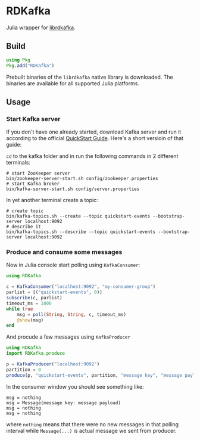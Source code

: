 # RDKafka

Julia wrapper for [librdkafka](https://github.com/edenhill/librdkafka).

## Build

```julia
using Pkg
Pkg.add("RDKafka")
```

Prebuilt binaries of the `librdkafka` native library is downloaded. The binaries are available for all supported Julia platforms. 

## Usage

### Start Kafka server

If you don't have one already started, download Kafka server and run it according to the official [QuickStart Guide](https://kafka.apache.org/quickstart). Here's a short versioin of that guide:

`cd` to the kafka folder and in run the following commands in 2 different terminals:

```
# start ZooKeeper server
bin/zookeeper-server-start.sh config/zookeeper.properties
# start Kafka broker
bin/kafka-server-start.sh config/server.properties
```

In yet another terminal create a topic:

```
# create topic
bin/kafka-topics.sh --create --topic quickstart-events --bootstrap-server localhost:9092
# describe it
bin/kafka-topics.sh --describe --topic quickstart-events --bootstrap-server localhost:9092
```

### Produce and consume some messages

Now in Julia console start polling using `KafkaConsumer`:

```julia
using RDKafka

c = KafkaConsumer("localhost:9092", "my-consumer-group")
parlist = [("quickstart-events", 0)]
subscribe(c, parlist)
timeout_ms = 1000
while true
    msg = poll(String, String, c, timeout_ms)
    @show(msg)
end
```

And procude a few messages using `KafkaProducer`

```julia
using RDKafka
import RDKafka.produce

p = KafkaProducer("localhost:9092")
partition = 0
produce(p, "quickstart-events", partition, "message key", "message payload")
```

In the consumer window you should see something like:

```
msg = nothing
msg = Message(message key: message payload)
msg = nothing
msg = nothing
```
where `nothing` means that there were no new messages in that polling interval while `Message(...)` is actual message we sent from producer.
